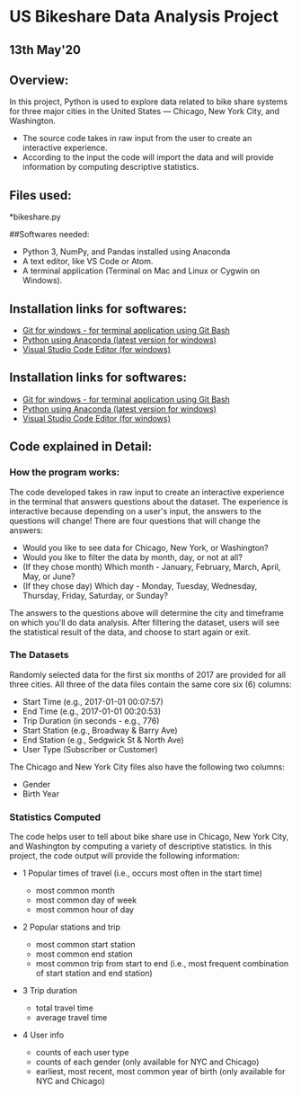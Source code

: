 # US Bikeshare Data Analysis Project

## 13th May'20

## Overview:
In this project, Python is used to explore data related to bike share systems for three major cities in the United States — Chicago, New York City, and Washington.  
- The source code takes in raw input from the user to create an interactive experience. 
- According to the input the code will import the data and will provide information by computing descriptive statistics.

## Files used:
*bikeshare.py

##Softwares needed:
* Python 3, NumPy, and Pandas installed using Anaconda
* A text editor, like VS Code or Atom.
* A terminal application (Terminal on Mac and Linux or Cygwin on Windows).

## Installation links for softwares:
* [Git for windows - for terminal application using Git Bash](https://gitforwindows.org/)
* [Python using Anaconda (latest version for windows)](https://www.anaconda.com/distribution/)
* [Visual Studio Code Editor (for windows)](https://code.visualstudio.com/docs/setup/windows)

## Installation links for softwares:
* [Git for windows - for terminal application using Git Bash](https://gitforwindows.org/)
* [Python using Anaconda (latest version for windows)](https://www.anaconda.com/distribution/)
* [Visual Studio Code Editor (for windows)](https://code.visualstudio.com/docs/setup/windows)

## Code explained in Detail:
### How the program works:
The code developed takes in raw input to create an interactive experience in the terminal that answers questions about the dataset. The experience is interactive because depending on a user's input, the answers to the questions will change! There are four questions that will change the answers:

* Would you like to see data for Chicago, New York, or Washington?
* Would you like to filter the data by month, day, or not at all?
* (If they chose month) Which month - January, February, March, April, May, or June?
* (If they chose day) Which day - Monday, Tuesday, Wednesday, Thursday, Friday, Saturday, or Sunday?

The answers to the questions above will determine the city and timeframe on which you'll do data analysis. After filtering the dataset, users will see the statistical result of the data, and choose to start again or exit.

### The Datasets
Randomly selected data for the first six months of 2017 are provided for all three cities. All three of the data files contain the same core six (6) columns:

* Start Time (e.g., 2017-01-01 00:07:57)
* End Time (e.g., 2017-01-01 00:20:53)
* Trip Duration (in seconds - e.g., 776)
* Start Station (e.g., Broadway & Barry Ave)
* End Station (e.g., Sedgwick St & North Ave)
* User Type (Subscriber or Customer)

The Chicago and New York City files also have the following two columns:

* Gender
* Birth Year

### Statistics Computed
The code helps user to tell about bike share use in Chicago, New York City, and Washington by computing a variety of descriptive statistics. In this project, the code output will provide the following information:

* 1 Popular times of travel (i.e., occurs most often in the start time)

  - most common month
  - most common day of week
  - most common hour of day

* 2 Popular stations and trip

  - most common start station
  - most common end station
  - most common trip from start to end (i.e., most frequent combination of start station and end station)

* 3 Trip duration

  - total travel time
  - average travel time

* 4 User info

  - counts of each user type
  - counts of each gender (only available for NYC and Chicago)
  - earliest, most recent, most common year of birth (only available for NYC and Chicago)



